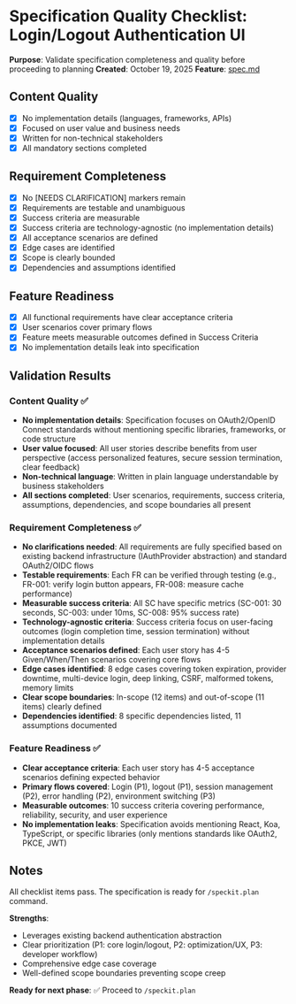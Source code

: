 # Specification Quality Checklist: Login/Logout Authentication UI

**Purpose**: Validate specification completeness and quality before proceeding to planning
**Created**: October 19, 2025
**Feature**: [spec.md](../spec.md)

## Content Quality

- [x] No implementation details (languages, frameworks, APIs)
- [x] Focused on user value and business needs
- [x] Written for non-technical stakeholders
- [x] All mandatory sections completed

## Requirement Completeness

- [x] No [NEEDS CLARIFICATION] markers remain
- [x] Requirements are testable and unambiguous
- [x] Success criteria are measurable
- [x] Success criteria are technology-agnostic (no implementation details)
- [x] All acceptance scenarios are defined
- [x] Edge cases are identified
- [x] Scope is clearly bounded
- [x] Dependencies and assumptions identified

## Feature Readiness

- [x] All functional requirements have clear acceptance criteria
- [x] User scenarios cover primary flows
- [x] Feature meets measurable outcomes defined in Success Criteria
- [x] No implementation details leak into specification

## Validation Results

### Content Quality ✅
- **No implementation details**: Specification focuses on OAuth2/OpenID Connect standards without mentioning specific libraries, frameworks, or code structure
- **User value focused**: All user stories describe benefits from user perspective (access personalized features, secure session termination, clear feedback)
- **Non-technical language**: Written in plain language understandable by business stakeholders
- **All sections completed**: User scenarios, requirements, success criteria, assumptions, dependencies, and scope boundaries all present

### Requirement Completeness ✅
- **No clarifications needed**: All requirements are fully specified based on existing backend infrastructure (IAuthProvider abstraction) and standard OAuth2/OIDC flows
- **Testable requirements**: Each FR can be verified through testing (e.g., FR-001: verify login button appears, FR-008: measure cache performance)
- **Measurable success criteria**: All SC have specific metrics (SC-001: 30 seconds, SC-003: under 10ms, SC-008: 95% success rate)
- **Technology-agnostic criteria**: Success criteria focus on user-facing outcomes (login completion time, session termination) without implementation details
- **Acceptance scenarios defined**: Each user story has 4-5 Given/When/Then scenarios covering core flows
- **Edge cases identified**: 8 edge cases covering token expiration, provider downtime, multi-device login, deep linking, CSRF, malformed tokens, memory limits
- **Clear scope boundaries**: In-scope (12 items) and out-of-scope (11 items) clearly defined
- **Dependencies identified**: 8 specific dependencies listed, 11 assumptions documented

### Feature Readiness ✅
- **Clear acceptance criteria**: Each user story has 4-5 acceptance scenarios defining expected behavior
- **Primary flows covered**: Login (P1), logout (P1), session management (P2), error handling (P2), environment switching (P3)
- **Measurable outcomes**: 10 success criteria covering performance, reliability, security, and user experience
- **No implementation leaks**: Specification avoids mentioning React, Koa, TypeScript, or specific libraries (only mentions standards like OAuth2, PKCE, JWT)

## Notes

All checklist items pass. The specification is ready for `/speckit.plan` command.

**Strengths**:
- Leverages existing backend authentication abstraction
- Clear prioritization (P1: core login/logout, P2: optimization/UX, P3: developer workflow)
- Comprehensive edge case coverage
- Well-defined scope boundaries preventing scope creep

**Ready for next phase**: ✅ Proceed to `/speckit.plan`
